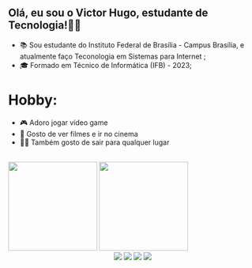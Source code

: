 ## Olá, eu sou o Victor Hugo, estudante de Tecnologia!👨‍💻

- 📚 Sou estudante do Instituto Federal de Brasília - Campus Brasília, e atualmente faço Teconologia em Sistemas para Internet ;
- 🎓 Formado em Técnico de Informática (IFB) - 2023;

# Hobby: 

- 🎮 Adoro jogar vídeo game
- 🎥 Gosto de ver filmes e ir no cinema
- 🚶🏽 Também gosto de sair para qualquer lugar 

<br>

<div style="display:inline-block" align="center">
  <img height="180" src="https://github-readme-stats.vercel.app/api?username=vitinho455&show_icons=true&theme=tokyonight"/>
  <img height="180" src="https://github-readme-stats.vercel.app/api/top-langs/?username=vitinho455&layout=compact&theme=tokyonight"/>
</div>

<br>  
<div  align="center">
  <a href="https://www.instagram.com/_victorhugonunes/" target="_blank"><img src="https://img.shields.io/badge/-Instagram-%23E4405F?style=for-the-badge&logo=instagram&logoColor=white" target="_blank"></a>
  <a href="https://www.linkedin.com/in/victor-hugo-nunes-silva-037597236/" target="_blank"><img src="https://img.shields.io/badge/-LinkedIn-%230077B5?style=for-the-badge&logo=linkedin&logoColor=white" target="_blank"></a> 
  <a href = "victorhugonunessilva455@gmail.com"><img src="https://img.shields.io/badge/-Gmail-%23333?style=for-the-badge&logo=gmail&logoColor=white" target="_blank"></a>
  <a href = "https://steamcommunity.com/profiles/76561199104678171/"><img src="https://img.shields.io/badge/Steam-000000?style=for-the-badge&logo=steam&logoColor=white" target="_blank"></a>
</div>



